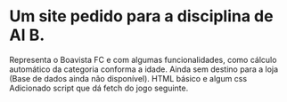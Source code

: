 # Um site pedido para a disciplina de AI B.
Representa o Boavista FC e com algumas funcionalidades, como cálculo automático da categoria conforma a idade.
Ainda sem destino para a loja (Base de dados ainda não disponível).
HTML básico e algum css
Adicionado script que dá fetch do jogo seguinte.
